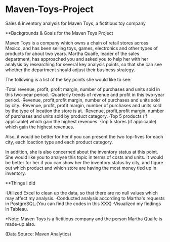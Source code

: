 # Maven-Toys-Project
Sales &amp; inventory analysis for Maven Toys, a fictitious toy company


**Backgrounds & Goals for the Maven Toys Project

Maven Toys is a company which owns a chain of retail stores across Mexico, and has been selling toys, games, electronics and other types of products for about two years. Martha Quaife, leader of the sales department, has approached you and asked you to help her with her analysis by researching for several key analysis points, so that she can see whether the department should adjust their business strategy.  

The following is a list of the key points she would like to see:

·Total revenue, profit, profit margin, number of purchases and units sold in this two-year period.
·Quarterly trends of revenue and profit in this two-year period. 
·Revenue, profit,profit margin, number of purchases and units sold by city.
·Revenue, profit, profit margin, number of purchases and units sold by the type of location the store is at.
·Revenue, profit,profit margin, number of purchases and units sold by product category.
·Top 5 products (if applicable) which gain the highest revenues.
·Top 5 stores (if applicable) which gain the highest revenues.

Also, it would be better for her if you can present the two top-fives for each city, each loaction type and each product category.

In addition, she is also concerned about the inventory status at this point. She would like you to analyse this topic in terms of costs and units. It would be better for her if you can show her the inventory status by city, and figure out which product and which store are having the most money tied up in inventory.


**Things I did

·Utilized Excel to clean up the data, so that there are no null values which may affect my analysis.
·Conducted analysis according to Martha's requests in PostgreSQL.(You can find the codes in this XXX)
·Visualized my findings in Tableau.


*Note: Maven Toys is a fictitious company and the person Martha Quaife is made-up also.

(Data Source: Maven Analytics)
